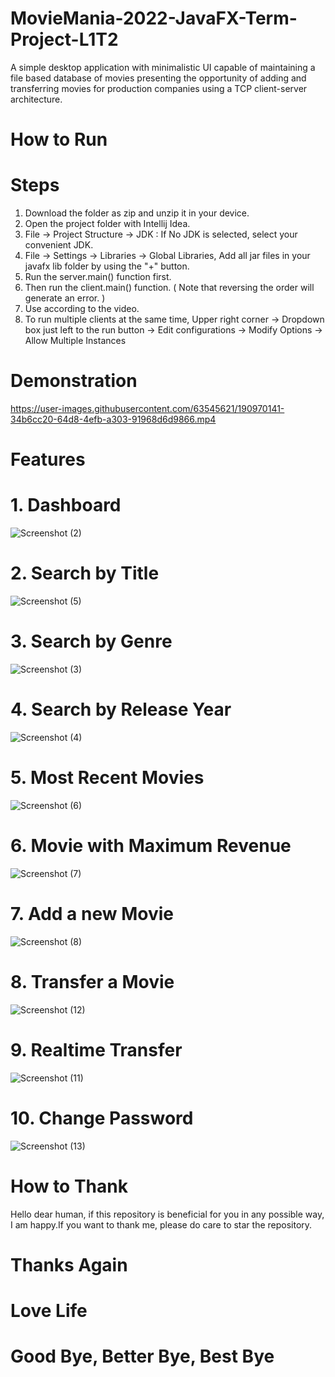 # MovieMania-2022-JavaFX-Term-Project-L1T2

A simple desktop application with minimalistic UI capable of maintaining a file based database of movies presenting the opportunity of adding and transferring movies for production companies using a TCP client-server architecture.

# How to Run

# Steps

1. Download the folder as zip and unzip it in your device.
2. Open the project folder with Intellij Idea.
3. File -> Project Structure -> JDK : If No JDK is selected, select your convenient JDK.
4. File -> Settings -> Libraries -> Global Libraries, Add all jar files in your javafx lib folder by using the "+" button.
5. Run the server.main() function first.
6. Then run the client.main() function. ( Note that reversing the order will generate an error. )
7. Use according to the video.
8. To run multiple clients at the same time, Upper right corner -> Dropdown box just left to the run button -> Edit configurations -> Modify Options -> Allow Multiple Instances

# Demonstration

https://user-images.githubusercontent.com/63545621/190970141-34b6cc20-64d8-4efb-a303-91968d6d9866.mp4

# Features

# 1. Dashboard 

![Screenshot (2)](https://user-images.githubusercontent.com/63545621/190971634-776a649a-f061-4a01-b0ce-a7497c3e2b14.png)

# 2. Search by Title

![Screenshot (5)](https://user-images.githubusercontent.com/63545621/190971737-0cc39495-fba3-44ef-a806-beb47be36d4a.png)

# 3. Search by Genre

![Screenshot (3)](https://user-images.githubusercontent.com/63545621/190971784-fc4c9ed9-fb76-4198-802d-0257f96acccf.png)

# 4. Search by Release Year

![Screenshot (4)](https://user-images.githubusercontent.com/63545621/190972017-a359a107-8286-4d10-9f48-946548ba1e45.png)

# 5. Most Recent Movies

![Screenshot (6)](https://user-images.githubusercontent.com/63545621/190972137-6853a9f0-8d05-4d60-80cc-db270f1bfe30.png)

# 6. Movie with Maximum Revenue

![Screenshot (7)](https://user-images.githubusercontent.com/63545621/190972236-6942a9a1-02e7-4483-92d9-189c0d8373c1.png)

# 7. Add a new Movie

![Screenshot (8)](https://user-images.githubusercontent.com/63545621/190972419-795dbe40-d601-45f6-aff0-231445494247.png)

# 8. Transfer a Movie

![Screenshot (12)](https://user-images.githubusercontent.com/63545621/190972506-c3ab82e4-afda-4676-a330-e2a82fcffc1f.png)

# 9. Realtime Transfer

![Screenshot (11)](https://user-images.githubusercontent.com/63545621/190972890-b298127e-5175-4bac-8a85-028dcc8f9e1c.png)

# 10. Change Password

![Screenshot (13)](https://user-images.githubusercontent.com/63545621/190972928-935f7a6c-9900-4abe-a989-f68e9cde4d28.png)

# How to Thank

Hello dear human, if this repository is beneficial for you in any possible way, I am happy.If you want to thank me, please do care to star the repository. 

# Thanks Again
# Love Life
# Good Bye, Better Bye, Best Bye
